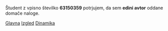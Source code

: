 Študent z vpisno številko __63150359__ potrjujem, da sem __edini avtor__ oddane domače naloge.

[Glavna](https://rawgit.com/gj1421/stroboskop/master/stroboskop.html)
[Izgled](https://rawgit.com/gj1421/stroboskop/izgled/stroboskop.html)
[Dinamika](https://rawgit.com/gj1421/stroboskop/dinamika/stroboskop.html)

